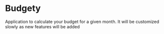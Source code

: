 # Budgety

Application to calculate your budget for a given month. It will be customized slowly as new features will be added
